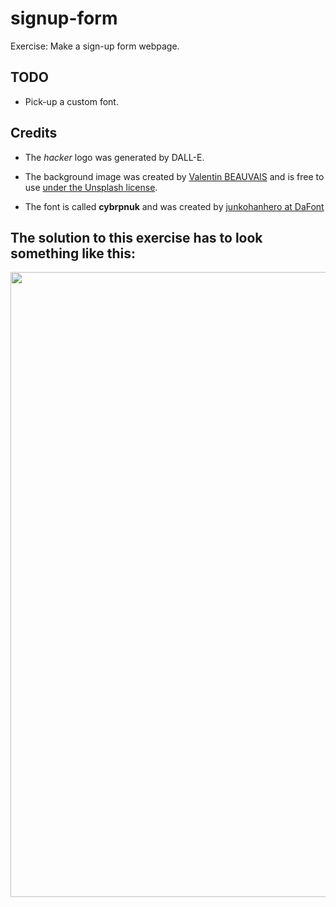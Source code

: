 # signup-form
Exercise: Make a sign-up form webpage.

## TODO

* Pick-up a custom font.

## Credits

* The *hacker* logo was generated by DALL-E.

* The background image was created by [Valentin BEAUVAIS](https://unsplash.com/@valentinbvs) and is free to use [under the Unsplash license](https://unsplash.com/license).

* The font is called **cybrpnuk** and was created by [junkohanhero at DaFont](https://www.dafont.com/junkohanhero.d1293)

## The solution to this exercise has to look something like this:
<img src="./sign-up-form.png" width=1000 height=auto>
